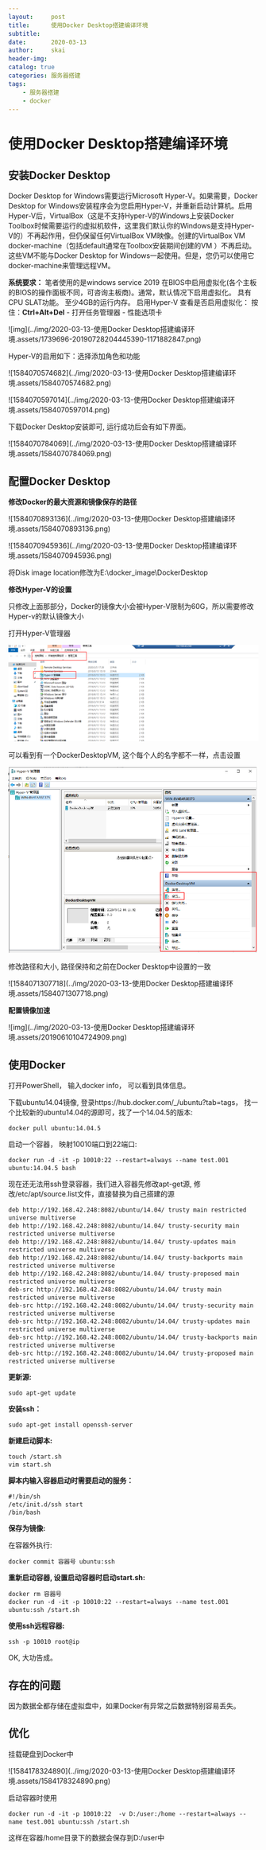 ```yaml
---
layout:     post
title:      使用Docker Desktop搭建编译环境
subtitle:   
date:       2020-03-13
author:     skai
header-img: 
catalog: true
categories: 服务器搭建
tags:
    - 服务器搭建
    - docker
---
```




# 使用Docker Desktop搭建编译环境

## 安装Docker Desktop

Docker Desktop for Windows需要运行Microsoft Hyper-V。如果需要，Docker Desktop for Windows安装程序会为您启用Hyper-V，并重新启动计算机。启用Hyper-V后，VirtualBox（这是不支持Hyper-V的Windows上安装Docker Toolbox时候需要运行的虚拟机软件，这里我们默认你的Windows是支持Hyper-V的）不再起作用，但仍保留任何VirtualBox VM映像。创建的VirtualBox VM docker-machine（包括default通常在Toolbox安装期间创建的VM ）不再启动。这些VM不能与Docker Desktop for Windows一起使用。但是，您仍可以使用它docker-machine来管理远程VM。

**系统要求：**
笔者使用的是windows service 2019
在BIOS中启用虚拟化(各个主板的BIOS的操作面板不同，可咨询主板商)。通常，默认情况下启用虚拟化。
具有CPU SLAT功能。
至少4GB的运行内存。
启用Hyper-V
查看是否启用虚拟化：
按住：**Ctrl+Alt+Del** - 打开任务管理器 - 性能选项卡

![img](../img/2020-03-13-使用Docker Desktop搭建编译环境.assets/1739696-20190728204445390-1171882847.png)

Hyper-V的启用如下：选择添加角色和功能

![1584070574682](../img/2020-03-13-使用Docker Desktop搭建编译环境.assets/1584070574682.png)

![1584070597014](../img/2020-03-13-使用Docker Desktop搭建编译环境.assets/1584070597014.png)

下载Docker Desktop安装即可,  运行成功后会有如下界面。

![1584070784069](../img/2020-03-13-使用Docker Desktop搭建编译环境.assets/1584070784069.png)



## 配置Docker Desktop

**修改Docker的最大资源和镜像保存的路径**

![1584070893136](../img/2020-03-13-使用Docker Desktop搭建编译环境.assets/1584070893136.png)

![1584070945936](../img/2020-03-13-使用Docker Desktop搭建编译环境.assets/1584070945936.png)

将Disk image location修改为E:\docker_image\DockerDesktop



**修改Hyper-V的设置**

只修改上面那部分，Docker的镜像大小会被Hyper-V限制为60G，所以需要修改Hyper-v的默认镜像大小

打开Hyper-V管理器

<img src="../img/2020-03-13-使用Docker Desktop搭建编译环境.assets/1584071113276.png" alt="1584071113276" style="zoom: 200%;" />

可以看到有一个DockerDesktopVM,  这个每个人的名字都不一样，点击设置

<img src="../img/2020-03-13-使用Docker Desktop搭建编译环境.assets/1584071155505.png" alt="1584071155505" style="zoom:80%;" />

修改路径和大小, 路径保持和之前在Docker Desktop中设置的一致

![1584071307718](../img/2020-03-13-使用Docker Desktop搭建编译环境.assets/1584071307718.png)

**配置镜像加速**

![img](../img/2020-03-13-使用Docker Desktop搭建编译环境.assets/20190610104724909.png)



## 使用Docker

打开PowerShell， 输入docker info， 可以看到具体信息。

下载ubuntu14.04镜像, 登录https://hub.docker.com/_/ubuntu?tab=tags， 找一个比较新的ubuntu14.04的源即可，找了一个14.04.5的版本:

```
docker pull ubuntu:14.04.5
```

启动一个容器， 映射10010端口到22端口:

```
docker run -d -it -p 10010:22 --restart=always --name test.001 ubuntu:14.04.5 bash
```

现在还无法用ssh登录容器，我们进入容器先修改apt-get源, 修改/etc/apt/source.list文件，直接替换为自己搭建的源

```
deb http://192.168.42.248:8082/ubuntu/14.04/ trusty main restricted universe multiverse 
deb http://192.168.42.248:8082/ubuntu/14.04/ trusty-security main restricted universe multiverse 
deb http://192.168.42.248:8082/ubuntu/14.04/ trusty-updates main restricted universe multiverse 
deb http://192.168.42.248:8082/ubuntu/14.04/ trusty-backports main restricted universe multiverse 
deb http://192.168.42.248:8082/ubuntu/14.04/ trusty-proposed main restricted universe multiverse 
deb-src http://192.168.42.248:8082/ubuntu/14.04/ trusty main restricted universe multiverse 
deb-src http://192.168.42.248:8082/ubuntu/14.04/ trusty-security main restricted universe multiverse 
deb-src http://192.168.42.248:8082/ubuntu/14.04/ trusty-updates main restricted universe multiverse 
deb-src http://192.168.42.248:8082/ubuntu/14.04/ trusty-backports main restricted universe multiverse 
deb-src http://192.168.42.248:8082/ubuntu/14.04/ trusty-proposed main restricted universe multiverse
```

**更新源:**

```
sudo apt-get update
```

**安装ssh：**

```
sudo apt-get install openssh-server
```

**新建启动脚本:**

```
touch /start.sh
vim start.sh
```

**脚本内输入容器启动时需要启动的服务：**

```
#!/bin/sh
/etc/init.d/ssh start
/bin/bash
```

**保存为镜像:**

在容器外执行:

```
docker commit 容器号 ubuntu:ssh
```

**重新启动容器, 设置启动容器时启动start.sh:**

```
docker rm 容器号
docker run -d -it -p 10010:22 --restart=always --name test.001 ubuntu:ssh /start.sh
```

**使用ssh远程容器:**

```
ssh -p 10010 root@ip
```

OK, 大功告成。



## 存在的问题

因为数据全都存储在虚拟盘中，如果Docker有异常之后数据特别容易丢失。



## 优化

挂载硬盘到Docker中

![1584178324890](../img/2020-03-13-使用Docker Desktop搭建编译环境.assets/1584178324890.png)

启动容器时使用

```
docker run -d -it -p 10010:22  -v D:/user:/home --restart=always --name test.001 ubuntu:ssh /start.sh
```

这样在容器/home目录下的数据会保存到D:/user中